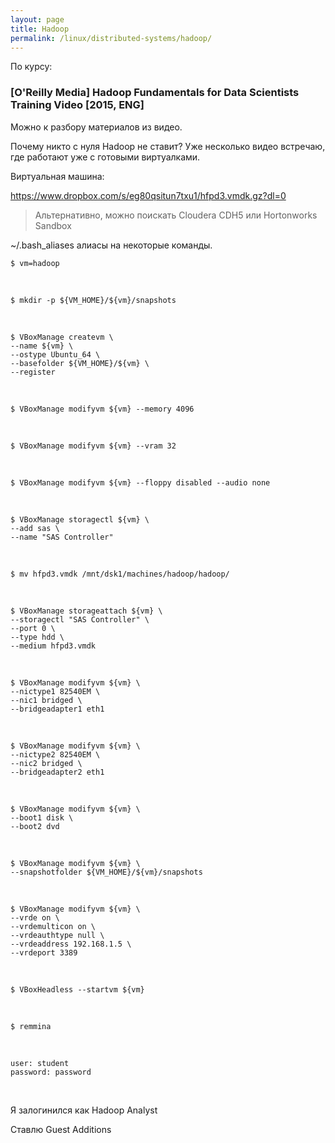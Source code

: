 ```yaml
---
layout: page
title: Hadoop
permalink: /linux/distributed-systems/hadoop/
---
```


По курсу:

### [O'Reilly Media] Hadoop Fundamentals for Data Scientists Training Video [2015, ENG]

Можно к разбору материалов из видео.

Почему никто с нуля Hadoop не ставит?
Уже несколько видео встречаю, где работают уже с готовыми виртуалками.

Виртуальная машина:

https://www.dropbox.com/s/eg80qsitun7txu1/hfpd3.vmdk.gz?dl=0




> Альтернативно, можно поискать Cloudera CDH5 или Hortonworks Sandbox


~/.bash_aliases алиасы на некоторые команды.



    $ vm=hadoop

<br/>

    $ mkdir -p ${VM_HOME}/${vm}/snapshots

<br/>

    $ VBoxManage createvm \
    --name ${vm} \
    --ostype Ubuntu_64 \
    --basefolder ${VM_HOME}/${vm} \
    --register

<br/>

    $ VBoxManage modifyvm ${vm} --memory 4096

<br/>

    $ VBoxManage modifyvm ${vm} --vram 32

<br/>

    $ VBoxManage modifyvm ${vm} --floppy disabled --audio none

<br/>

    $ VBoxManage storagectl ${vm} \
    --add sas \
    --name "SAS Controller"

<br/>

    $ mv hfpd3.vmdk /mnt/dsk1/machines/hadoop/hadoop/

<br/>

    $ VBoxManage storageattach ${vm} \
    --storagectl "SAS Controller" \
    --port 0 \
    --type hdd \
    --medium hfpd3.vmdk

<br/>

    $ VBoxManage modifyvm ${vm} \
    --nictype1 82540EM \
    --nic1 bridged \
    --bridgeadapter1 eth1

<br/>

    $ VBoxManage modifyvm ${vm} \
    --nictype2 82540EM \
    --nic2 bridged \
    --bridgeadapter2 eth1

<br/>

    $ VBoxManage modifyvm ${vm} \
    --boot1 disk \
    --boot2 dvd

<br/>

    $ VBoxManage modifyvm ${vm} \
    --snapshotfolder ${VM_HOME}/${vm}/snapshots

<br/>

    $ VBoxManage modifyvm ${vm} \
    --vrde on \
    --vrdemulticon on \
    --vrdeauthtype null \
    --vrdeaddress 192.168.1.5 \
    --vrdeport 3389

<br/>

    $ VBoxHeadless --startvm ${vm}

<br/>

    $ remmina

<br/>

    user: student  
    password: password

<br/>

Я залогинился как Hadoop Analyst

Ставлю Guest Additions
